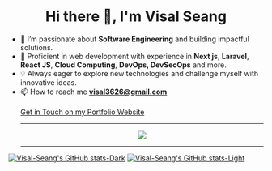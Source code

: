 <h1 align="center"> Hi there 👋, I'm Visal Seang</h1>

- 👀 I’m passionate about **Software Engineering** and building impactful solutions.
- 💼 Proficient in web development with experience in **Next js**, **Laravel**, **React JS**, **Cloud Computing**, **DevOps, DevSecOps** and more.
- 💡 Always eager to explore new technologies and challenge myself with innovative ideas.
- 📫 How to reach me **visal3626@gmail.com**</br></br>
  <a href="https://visalseang.me" target="_blank">Get in Touch on my Portfolio Website</a>
    <hr/>
  <p align="center"><img src="https://skillicons.dev/icons?i=react,nextjs,docker,aws,postgres,php,laravel,ts,js,tailwind,git,mysql,nginx,jenkins&perline=14" /></p>
  <hr/>
[![Visal-Seang's GitHub stats-Dark](https://github-readme-stats.vercel.app/api?username=Visal-Seang&show_icons=true&theme=dark#gh-dark-mode-only)](https://github.com/anuraghazra/github-readme-stats#gh-dark-mode-only)
[![Visal-Seang's GitHub stats-Light](https://github-readme-stats.vercel.app/api?username=Visal-Seang&show_icons=true&theme=default#gh-light-mode-only)](https://github.com/anuraghazra/github-readme-stats#gh-light-mode-only)



